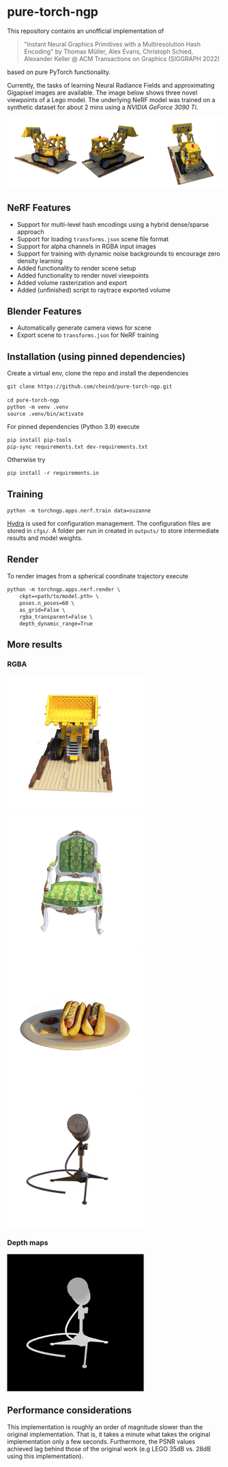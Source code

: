 # pure-torch-ngp

This repository contains an unofficial implementation of

> "Instant Neural Graphics Primitives with a Multiresolution Hash Encoding" by
> Thomas Müller, Alex Evans, Christoph Schied, Alexander Keller @
> ACM Transactions on Graphics (SIGGRAPH 2022)

based on pure PyTorch functionality.

Currently, the tasks of learning Neural Radiance Fields and approximating Gigapixel images are available. The image below shows three novel viewpoints of a Lego model. The underlying NeRF model was trained on a synthetic dataset for about 2 mins using a _NVIDIA GeForce 3090 Ti_.

![](etc/lego_val.png?raw=true)

## NeRF Features

-   Support for multi-level hash encodings using a hybrid dense/sparse approach
-   Support for loading `transforms.json` scene file format
-   Support for alpha channels in RGBA input images
-   Support for training with dynamic noise backgrounds to encourage zero density learning
-   Added functionality to render scene setup
-   Added functionality to render novel viewpoints
-   Added volume rasterization and export
-   Added (unfinished) script to raytrace exported volume

## Blender Features

-   Automatically generate camera views for scene
-   Export scene to `transforms.json` for NeRF training

## Installation (using pinned dependencies)

Create a virtual env, clone the repo and install the dependencies

```shell
git clone https://github.com/cheind/pure-torch-ngp.git

cd pure-torch-ngp
python -m venv .venv
source .venv/bin/activate
```

For pinned dependencies (Python 3.9) execute

```
pip install pip-tools
pip-sync requirements.txt dev-requirements.txt
```

Otherwise try

```
pip install -r requirements.in
```

## Training

```
python -m torchngp.apps.nerf.train data=suzanne
```

[Hydra](https://hydra.cc/docs/intro/) is used for configuration management. The configuration files are stored in `cfgs/`. A folder per run in created in `outputs/` to store intermediate results and model weights.

## Render

To render images from a spherical coordinate trajectory execute

```shell
python -m torchngp.apps.nerf.render \
    ckpt=<path/to/model.pth> \
    poses.n_poses=60 \
    as_grid=False \
    rgba_transparent=False \
    depth_dynamic_range=True
```

## More results

### RGBA

![](etc/lego.gif)![](etc/chair.gif)![](etc/hotdog.gif)![](etc/mic.gif)

### Depth maps

![](etc/mic_depth.gif)

## Performance considerations

This implementation is roughly an order of magnitude slower than the original implementation. That is, it takes a minute what takes the original implementation only a few seconds. Furthermore, the PSNR values achieved lag behind those of the original work (e.g LEGO 35dB vs. 28dB using this implementation).
